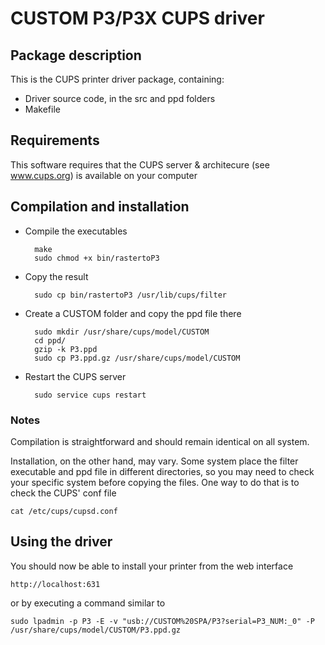 # CUSTOM P3/P3X CUPS driver

## Package description

This is the CUPS printer driver package, containing:

- Driver source code, in the src and ppd folders
- Makefile


## Requirements

This software requires that the CUPS server & architecure (see www.cups.org) is 
available on your computer


## Compilation and installation

- Compile the executables

        make
        sudo chmod +x bin/rastertoP3


- Copy the result 

        sudo cp bin/rastertoP3 /usr/lib/cups/filter


- Create a CUSTOM folder and copy the ppd file there

        sudo mkdir /usr/share/cups/model/CUSTOM
        cd ppd/
        gzip -k P3.ppd
        sudo cp P3.ppd.gz /usr/share/cups/model/CUSTOM


- Restart the CUPS server

        sudo service cups restart


### Notes

Compilation is straightforward and should remain identical on all system.

Installation, on the other hand, may vary. Some system place the filter executable and ppd file in different directories, so you may need to check your specific system before copying the files. One way to do that is to check the CUPS' conf file

    cat /etc/cups/cupsd.conf 

## Using the driver

You should now be able to install your printer from the web interface

    http://localhost:631

or by executing a command similar to

    sudo lpadmin -p P3 -E -v "usb://CUSTOM%20SPA/P3?serial=P3_NUM:_0" -P /usr/share/cups/model/CUSTOM/P3.ppd.gz
